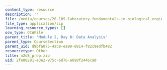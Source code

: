 ```yaml
---
content_type: resource
description: ''
file: /media/courses/20-109-laboratory-fundamentals-in-biological-engineering-spring-2010/2fe00281e3e2975c6d76a898f2446ca0_m2d8_prep.zip
file_type: application/zip
learning_resource_types: []
ocw_type: OCWFile
parent_title: 'Module 2, Day 8: Data Analysis'
parent_type: CourseSection
parent_uid: d9bfa075-4ac8-ea99-8914-f82c9edfb492
resourcetype: Other
title: m2d8_prep.zip
uid: 2fe00281-e3e2-975c-6d76-a898f2446ca0
---
```

